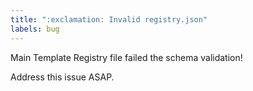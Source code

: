 ```yaml
---
title: ":exclamation: Invalid registry.json"
labels: bug
---
```

Main Template Registry file failed the schema validation!

Address this issue ASAP.
